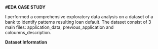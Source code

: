 **#EDA CASE STUDY**

I performed a comprehensive exploratory data analysis on a dataset of a bank to identify patterns resulting loan default. The dataset consist of 3 main files: application_data, previous_application and coloumns_description.

**Dataset Information**

